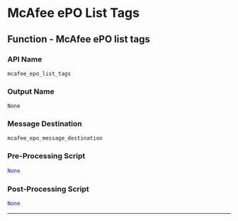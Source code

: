 <!--
    DO NOT MANUALLY EDIT THIS FILE
    THIS FILE IS AUTOMATICALLY GENERATED WITH resilient-circuits codegen
-->

# McAfee ePO List Tags

## Function - McAfee ePO list tags

### API Name
`mcafee_epo_list_tags`

### Output Name
`None`

### Message Destination
`mcafee_epo_message_destination`

### Pre-Processing Script
```python
None
```

### Post-Processing Script
```python
None
```

---

